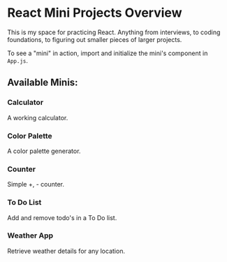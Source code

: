 # React Mini Projects Overview

This is my space for practicing React. Anything from interviews, to coding foundations, to figuring out smaller pieces of larger projects.

To see a "mini" in action, import and initialize the mini's component in `App.js`.

## Available Minis:

### Calculator

A working calculator.

### Color Palette

A color palette generator.

### Counter

Simple +, - counter.

### To Do List

Add and remove todo's in a To Do list.

### Weather App

Retrieve weather details for any location.
